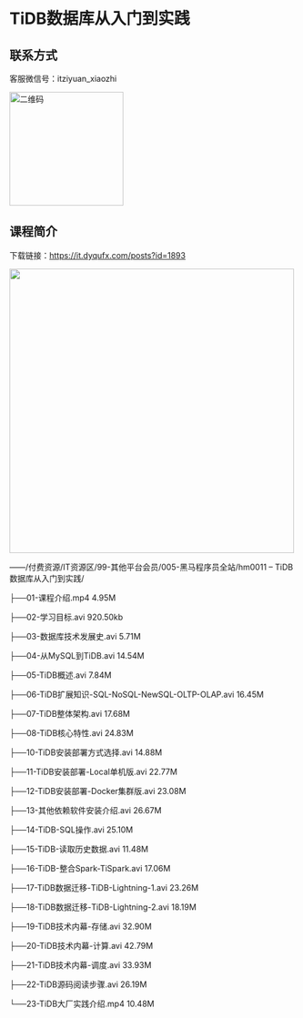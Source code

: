 # TiDB数据库从入门到实践

## 联系方式

客服微信号：itziyuan_xiaozhi

<img src="https://ziyuanyun.oss-cn-guangzhou.aliyuncs.com/common/20240614073449/666b82192834a.jpg" width="200" height="200" alt="二维码">

## 课程简介

下载链接：https://it.dyqufx.com/posts?id=1893

<img src="https://ziyuanyun.oss-cn-guangzhou.aliyuncs.com/yun/20240515183558/6644900e77e4b.jpg" width="500" alt="">

  ——/付费资源/IT资源区/99-其他平台会员/005-黑马程序员全站/hm0011 &#8211; TiDB数据库从入门到实践/

 ├──01-课程介绍.mp4 4.95M

 ├──02-学习目标.avi 920.50kb

 ├──03-数据库技术发展史.avi 5.71M

 ├──04-从MySQL到TiDB.avi 14.54M

 ├──05-TiDB概述.avi 7.84M

 ├──06-TiDB扩展知识-SQL-NoSQL-NewSQL-OLTP-OLAP.avi 16.45M

 ├──07-TiDB整体架构.avi 17.68M

 ├──08-TiDB核心特性.avi 24.83M

 ├──10-TiDB安装部署方式选择.avi 14.88M

 ├──11-TiDB安装部署-Local单机版.avi 22.77M

 ├──12-TiDB安装部署-Docker集群版.avi 23.08M

 ├──13-其他依赖软件安装介绍.avi 26.67M

 ├──14-TiDB-SQL操作.avi 25.10M

 ├──15-TiDB-读取历史数据.avi 11.48M

 ├──16-TiDB-整合Spark-TiSpark.avi 17.06M

 ├──17-TiDB数据迁移-TiDB-Lightning-1.avi 23.26M

 ├──18-TiDB数据迁移-TiDB-Lightning-2.avi 18.19M

 ├──19-TiDB技术内幕-存储.avi 32.90M

 ├──20-TiDB技术内幕-计算.avi 42.79M

 ├──21-TiDB技术内幕-调度.avi 33.93M

 ├──22-TiDB源码阅读步骤.avi 26.19M

 └──23-TiDB大厂实践介绍.mp4 10.48M

  